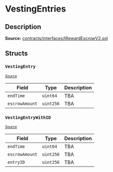 # VestingEntries

## Description

**Source:** [contracts/interfaces/IRewardEscrowV2.sol](https://github.com/Synthetixio/synthetix/tree/v2.55.0/contracts/interfaces/IRewardEscrowV2.sol)

## Structs

### `VestingEntry`

<sub>[Source](https://github.com/Synthetixio/synthetix/tree/v2.55.0/contracts/interfaces/IRewardEscrowV2.sol#L5)</sub>

| Field          | Type      | Description |
| -------------- | --------- | ----------- |
| `endTime`      | `uint64`  | TBA         |
| `escrowAmount` | `uint256` | TBA         |

### `VestingEntryWithID`

<sub>[Source](https://github.com/Synthetixio/synthetix/tree/v2.55.0/contracts/interfaces/IRewardEscrowV2.sol#L9)</sub>

| Field          | Type      | Description |
| -------------- | --------- | ----------- |
| `endTime`      | `uint64`  | TBA         |
| `escrowAmount` | `uint256` | TBA         |
| `entryID`      | `uint256` | TBA         |
